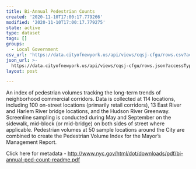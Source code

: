 ```yaml
---
title: Bi-Annual Pedestrian Counts
created: '2020-11-10T17:00:17.779266'
modified: '2020-11-10T17:00:17.779275'
state: active
type: dataset
tags: []
groups:
  - Local Government
csv_url: 'https://data.cityofnewyork.us/api/views/cqsj-cfgu/rows.csv?accessType=DOWNLOAD'
json_url: >-
  https://data.cityofnewyork.us/api/views/cqsj-cfgu/rows.json?accessType=DOWNLOAD
layout: post

---
```

An index of pedestrian volumes tracking the long-term trends of neighborhood commercial corridors. Data is collected at 114 locations, including 100 on-street locations (primarily retail corridors), 13 East River and Harlem River bridge locations, and the Hudson River Greenway. Screenline sampling is conducted during May and September on the sidewalk, mid-block (or mid-bridge) on both sides of street where applicable. Pedestrian volumes at 50 sample locations around the City are combined to create the Pedestrian Volume Index for the Mayor’s Management Report.


Click here for metadata - http://www.nyc.gov/html/dot/downloads/pdf/bi-annual-ped-count-readme.pdf

